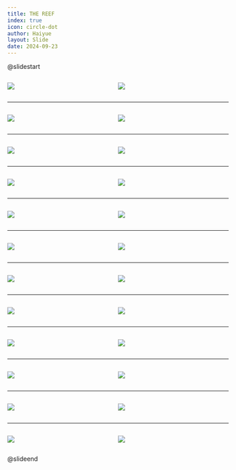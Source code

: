 ```yaml
---
title: THE REEF
index: true
icon: circle-dot
author: Haiyue
layout: Slide
date: 2024-09-23
---
```

 
@slidestart

<div style="display:flex">
<div style="flex:1">

![](/reading/english/Level-X/THE%20REEF/001.webp)
</div>
<div style="flex:1">

![](/reading/english/Level-X/THE%20REEF/002.webp)
</div>
</div>

---

<div style="display:flex">
<div style="flex:1">

![](/reading/english/Level-X/THE%20REEF/003.webp)
</div>
<div style="flex:1">

![](/reading/english/Level-X/THE%20REEF/004.webp)
</div>
</div>

---

<div style="display:flex">
<div style="flex:1">

![](/reading/english/Level-X/THE%20REEF/005.webp)
</div>
<div style="flex:1">

![](/reading/english/Level-X/THE%20REEF/006.webp)
</div>
</div>

---

<div style="display:flex">
<div style="flex:1">

![](/reading/english/Level-X/THE%20REEF/007.webp)
</div>
<div style="flex:1">

![](/reading/english/Level-X/THE%20REEF/008.webp)
</div>
</div>

---

<div style="display:flex">
<div style="flex:1">

![](/reading/english/Level-X/THE%20REEF/009.webp)
</div>
<div style="flex:1">

![](/reading/english/Level-X/THE%20REEF/010.webp)
</div>
</div>

---

<div style="display:flex">
<div style="flex:1">

![](/reading/english/Level-X/THE%20REEF/011.webp)
</div>
<div style="flex:1">

![](/reading/english/Level-X/THE%20REEF/012.webp)
</div>
</div>

---

<div style="display:flex">
<div style="flex:1">

![](/reading/english/Level-X/THE%20REEF/013.webp)
</div>
<div style="flex:1">

![](/reading/english/Level-X/THE%20REEF/014.webp)
</div>
</div>

---

<div style="display:flex">
<div style="flex:1">

![](/reading/english/Level-X/THE%20REEF/015.webp)
</div>
<div style="flex:1">

![](/reading/english/Level-X/THE%20REEF/016.webp)
</div>
</div>

---

<div style="display:flex">
<div style="flex:1">

![](/reading/english/Level-X/THE%20REEF/017.webp)
</div>
<div style="flex:1">

![](/reading/english/Level-X/THE%20REEF/018.webp)
</div>
</div>

---

<div style="display:flex">
<div style="flex:1">

![](/reading/english/Level-X/THE%20REEF/019.webp)
</div>
<div style="flex:1">

![](/reading/english/Level-X/THE%20REEF/020.webp)
</div>
</div>

---

<div style="display:flex">
<div style="flex:1">

![](/reading/english/Level-X/THE%20REEF/021.webp)
</div>
<div style="flex:1">

![](/reading/english/Level-X/THE%20REEF/022.webp)
</div>
</div>

---

<div style="display:flex">
<div style="flex:1">

![](/reading/english/Level-X/THE%20REEF/023.webp)
</div>
<div style="flex:1">

![](/reading/english/Level-X/THE%20REEF/024.webp)
</div>
</div>

@slideend